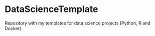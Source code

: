 # DataScienceTemplate
Repository with my templates for data science projects (Python, R and Docker)
